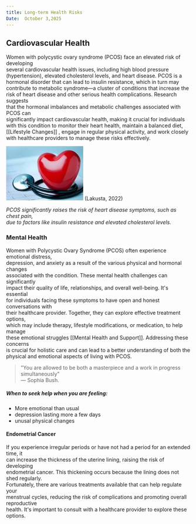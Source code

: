 ```yaml
---
title: Long-term Health Risks
Date:  October 3,2025
---  
```


## Cardiovascular Health

Women with polycystic ovary syndrome (PCOS) face an elevated risk of developing  
several cardiovascular health issues, including high blood pressure  
(hypertension), elevated cholesterol levels, and heart disease. PCOS is a  
hormonal disorder that can lead to insulin resistance, which in turn may  
contribute to metabolic syndrome—a cluster of conditions that increase the  
risk of heart disease and other serious health complications. Research suggests  
that the hormonal imbalances and metabolic challenges associated with PCOS can  
significantly impact cardiovascular health, making it crucial for individuals  
with this condition to monitor their heart health, maintain a balanced diet,  
[[Lifestyle Changes]] , engage in regular physical activity, and work closely 
with healthcare providers to manage these risks effectively.

![heart health](image-1.png) 
(Lakusta, 2022)

*PCOS significantly raises the risk of heart disease symptoms, such as chest pain,  
due to factors like insulin resistance and elevated cholesterol levels.*

### Mental Health

Women with Polycystic Ovary Syndrome (PCOS) often experience emotional distress,  
depression, and anxiety as a result of the various physical and hormonal changes  
associated with the condition. These mental health challenges can significantly  
impact their quality of life, relationships, and overall well-being. It's essential  
for individuals facing these symptoms to have open and honest conversations with  
their healthcare provider. Together, they can explore effective treatment options,  
which may include therapy, lifestyle modifications, or medication, to help manage  
these emotional struggles [[Mental Health and Support]]. Addressing these concerns  
is crucial for holistic care and can lead to a better understanding of both the  
physical and emotional aspects of living with PCOS.


> "You are allowed to be both a masterpiece and a work in progress simultaneously"  
> — Sophia Bush. 


##### When to seek help when you are feeling:

- More emotional than usual
- depression lasting more a few days
- unusal physical changes

#### Endometrial Cancer

If you experience irregular periods or have not had a period for an extended time, it  
can increase the thickness of the uterine lining, raising the risk of developing  
endometrial cancer. This thickening occurs because the lining does not shed regularly.  
Fortunately, there are various treatments available that can help regulate your  
menstrual cycles, reducing the risk of complications and promoting overall reproductive  
health. It's important to consult with a healthcare provider to explore these options.